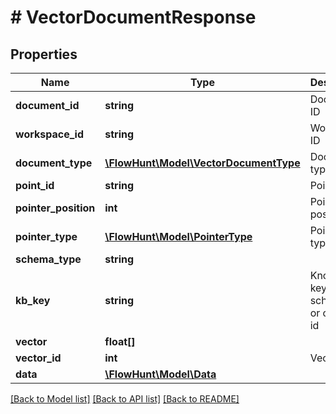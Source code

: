 # # VectorDocumentResponse

## Properties

Name | Type | Description | Notes
------------ | ------------- | ------------- | -------------
**document_id** | **string** | Document ID |
**workspace_id** | **string** | Workspace ID |
**document_type** | [**\FlowHunt\Model\VectorDocumentType**](VectorDocumentType.md) | Document type |
**point_id** | **string** | Point ID |
**pointer_position** | **int** | Pointer position |
**pointer_type** | [**\FlowHunt\Model\PointerType**](PointerType.md) | Pointer type |
**schema_type** | **string** |  | [optional]
**kb_key** | **string** | Knowledge key - schedule id or category id |
**vector** | **float[]** |  |
**vector_id** | **int** | Vector ID |
**data** | [**\FlowHunt\Model\Data**](Data.md) |  | [optional]

[[Back to Model list]](../../README.md#models) [[Back to API list]](../../README.md#endpoints) [[Back to README]](../../README.md)

